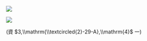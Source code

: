 ![](https://www.nta.go.jp/tmp/dd3f0eaf-dc19-4380-b192-afeed75c2a05/images/c90e1dbbf5dda76e79c79f67ace9dc0f572d7d907cd8e06c210cd3742a228693.jpg)

![](https://www.nta.go.jp/tmp/dd3f0eaf-dc19-4380-b192-afeed75c2a05/images/94e66ee490d39690b8d4247194d94af55123c0e779b971ecf48d97bba8894621.jpg)

(資 $3,\\mathrm{\\textcircled{2}-29-A},\\mathrm{4}$ 一)